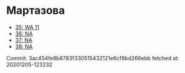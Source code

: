 # Мартазова
- [35: WA 11](35.md)
- [36: NA](36.md)
- [37: NA](37.md)
- [38: NA](38.md)

Commit: 3ac454fe8b8783f330515432121e6cf8bd266ebb
 fetched at: 20201205-123232
